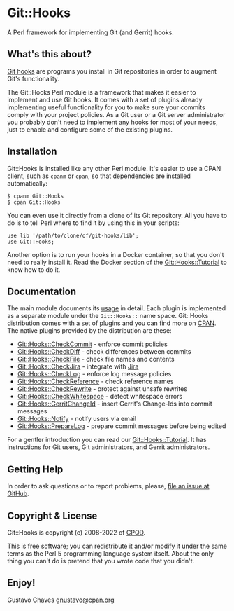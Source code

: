 # Git::Hooks

A Perl framework for implementing Git (and Gerrit) hooks.

## What's this about?

[Git hooks](http://git-scm.com/book/en/v2/Customizing-Git-Git-Hooks) are
programs you install in Git repositories in order to augment Git's
functionality.

The Git::Hooks Perl module is a framework that makes it easier to implement and
use Git hooks. It comes with a set of plugins already implementing useful
functionality for you to make sure your commits comply with your project
policies. As a Git user or a Git server administrator you probably don't need to
implement any hooks for most of your needs, just to enable and configure some of
the existing plugins.

## Installation

Git::Hooks is installed like any other Perl module. It's easier to use a CPAN
client, such as `cpanm` or `cpan`, so that dependencies are installed
automatically:

    $ cpanm Git::Hooks
    $ cpan Git::Hooks

You can even use it directly from a clone of its Git repository. All you have to
do is to tell Perl where to find it by using this in your scripts:

    use lib '/path/to/clone/of/git-hooks/lib';
    use Git::Hooks;

Another option is to run your hooks in a Docker container, so that you don't
need to really install it. Read the Docker section of the
[Git::Hooks::Tutorial](https://metacpan.org/dist/Git-Hooks/view/lib/Git/Hooks/Tutorial.pod)
to know how to do it.

## Documentation

The main module documents its [usage](https://metacpan.org/pod/Git%3A%3AHooks)
in detail. Each plugin is implemented as a separate module under the
`Git::Hooks::` name space. Git::Hooks distribution comes with a set of plugins
and you can find more on
[CPAN](https://metacpan.org/search?q=module%3AGit%3A%3AHooks). The native
plugins provided by the distribution are these:

- [Git::Hooks::CheckCommit](https://metacpan.org/pod/Git%3A%3AHooks%3A%3ACheckCommit) -
  enforce commit policies
- [Git::Hooks::CheckDiff](https://metacpan.org/pod/Git%3A%3AHooks%3A%3ACheckDiff) -
  check differences between commits
- [Git::Hooks::CheckFile](https://metacpan.org/pod/Git%3A%3AHooks%3A%3ACheckFile) -
  check file names and contents
- [Git::Hooks::CheckJira](https://metacpan.org/pod/Git%3A%3AHooks%3A%3ACheckJira) -
  integrate with [Jira](https://www.atlassian.com/software/jira)
- [Git::Hooks::CheckLog](https://metacpan.org/pod/Git%3A%3AHooks%3A%3ACheckLog) -
  enforce log message policies
- [Git::Hooks::CheckReference](https://metacpan.org/pod/Git%3A%3AHooks%3A%3ACheckReference) -
  check reference names
- [Git::Hooks::CheckRewrite](https://metacpan.org/pod/Git%3A%3AHooks%3A%3ACheckRewrite) -
  protect against unsafe rewrites
- [Git::Hooks::CheckWhitespace](https://metacpan.org/pod/Git%3A%3AHooks%3A%3ACheckWhitespace) -
  detect whitespace errors
- [Git::Hooks::GerritChangeId](https://metacpan.org/pod/Git%3A%3AHooks%3A%3AGerritChangeId) -
  insert Gerrit's Change-Ids into commit messages
- [Git::Hooks::Notify](https://metacpan.org/pod/Git%3A%3AHooks%3A%3ANotify) -
  notify users via email
- [Git::Hooks::PrepareLog](https://metacpan.org/pod/Git%3A%3AHooks%3A%3APrepareLog) -
  prepare commit messages before being edited

For a gentler introduction you can read our
[Git::Hooks::Tutorial](https://metacpan.org/dist/Git-Hooks/view/lib/Git/Hooks/Tutorial.pod).
It has instructions for Git users, Git administrators, and Gerrit
administrators.

## Getting Help

In order to ask questions or to report problems, please, [file an issue at
GitHub](https://github.com/gnustavo/Git-Hooks/issues).

## Copyright & License

Git::Hooks is copyright (c) 2008-2022 of [CPQD](http://www.cpqd.com.br).

This is free software; you can redistribute it and/or modify it under the same
terms as the Perl 5 programming language system itself. About the only thing you
can't do is pretend that you wrote code that you didn't.

## Enjoy!

Gustavo Chaves <gnustavo@cpan.org>
